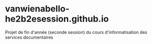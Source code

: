 # vanwienabello-he2b2esession.github.io
Projet de fin d'année (seconde session) du cours d'informatisation des services documentaires
